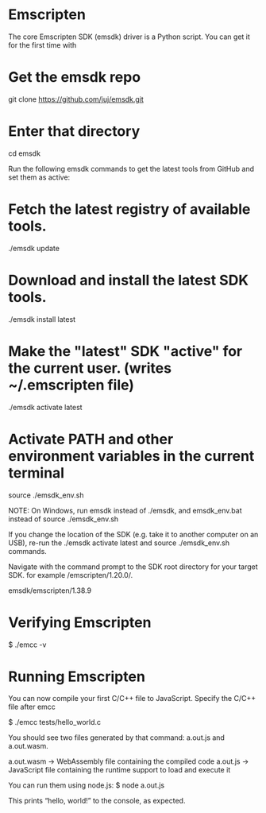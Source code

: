 # Emscripten

The core Emscripten SDK (emsdk) driver is a Python script. You can get it for the first time with

# Get the emsdk repo
git clone https://github.com/juj/emsdk.git

# Enter that directory
cd emsdk

Run the following emsdk commands to get the latest tools from GitHub and set them as active:

# Fetch the latest registry of available tools.
./emsdk update

# Download and install the latest SDK tools.
./emsdk install latest

# Make the "latest" SDK "active" for the current user. (writes ~/.emscripten file)
./emsdk activate latest

# Activate PATH and other environment variables in the current terminal
source ./emsdk_env.sh

NOTE: On Windows, run emsdk instead of ./emsdk, and emsdk_env.bat instead of source ./emsdk_env.sh

If you change the location of the SDK (e.g. take it to another computer on an USB), re-run the ./emsdk activate latest and source ./emsdk_env.sh commands.

Navigate with the command prompt to the SDK root directory for your target SDK.
for example <emsdk root directory>/emscripten/1.20.0/.
  
 emsdk/emscripten/1.38.9
 
 # Verifying Emscripten
 $ ./emcc -v
 
 # Running Emscripten  
 You can now compile your first C/C++ file to JavaScript.
 Specify the C/C++ file after emcc 
 
 $ ./emcc tests/hello_world.c
 
 You should see two files generated by that command: a.out.js and a.out.wasm.
 
 a.out.wasm -> WebAssembly file containing the compiled code
 a.out.js   -> JavaScript file containing the runtime support to load and execute it
 
 You can run them using node.js:
 $ node a.out.js
 
 This prints “hello, world!” to the console, as expected.






